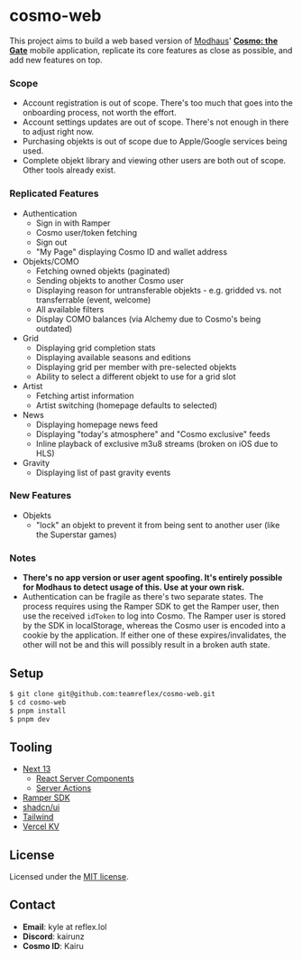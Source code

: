 # cosmo-web

This project aims to build a web based version of [Modhaus](https://www.mod-haus.com/)' **[Cosmo: the Gate](https://play.google.com/store/apps/details?id=com.modhaus.cosmo)** mobile application, replicate its core features as close as possible, and add new features on top.

### Scope

- Account registration is out of scope. There's too much that goes into the onboarding process, not worth the effort.
- Account settings updates are out of scope. There's not enough in there to adjust right now.
- Purchasing objekts is out of scope due to Apple/Google services being used.
- Complete objekt library and viewing other users are both out of scope. Other tools already exist.

### Replicated Features

- Authentication
  - Sign in with Ramper
  - Cosmo user/token fetching
  - Sign out
  - "My Page" displaying Cosmo ID and wallet address
- Objekts/COMO
  - Fetching owned objekts (paginated)
  - Sending objekts to another Cosmo user
  - Displaying reason for untransferable objekts - e.g. gridded vs. not transferrable (event, welcome)
  - All available filters
  - Display COMO balances (via Alchemy due to Cosmo's being outdated)
- Grid
  - Displaying grid completion stats
  - Displaying available seasons and editions
  - Displaying grid per member with pre-selected objekts
  - Ability to select a different objekt to use for a grid slot
- Artist
  - Fetching artist information
  - Artist switching (homepage defaults to selected)
- News
  - Displaying homepage news feed
  - Displaying "today's atmosphere" and "Cosmo exclusive" feeds
  - Inline playback of exclusive m3u8 streams (broken on iOS due to HLS)
- Gravity
  - Displaying list of past gravity events

### New Features

- Objekts
  - "lock" an objekt to prevent it from being sent to another user (like the Superstar games)

### Notes

- **There's no app version or user agent spoofing. It's entirely possible for Modhaus to detect usage of this. Use at your own risk.**
- Authentication can be fragile as there's two separate states. The process requires using the Ramper SDK to get the Ramper user, then use the received `idToken` to log into Cosmo. The Ramper user is stored by the SDK in localStorage, whereas the Cosmo user is encoded into a cookie by the application. If either one of these expires/invalidates, the other will not be and this will possibly result in a broken auth state.

## Setup

```bash
$ git clone git@github.com:teamreflex/cosmo-web.git
$ cd cosmo-web
$ pnpm install
$ pnpm dev
```

## Tooling

- [Next 13](https://nextjs.org/)
  - [React Server Components](https://nextjs.org/docs/app/building-your-application/rendering/server-components)
  - [Server Actions](https://nextjs.org/docs/app/building-your-application/data-fetching/forms-and-mutations)
- [Ramper SDK](https://www.ramper.xyz/)
- [shadcn/ui](https://ui.shadcn.com/docs)
- [Tailwind](https://tailwindcss.com/)
- [Vercel KV](https://vercel.com/docs/storage/vercel-kv)

## License

Licensed under the [MIT license](https://github.com/teamreflex/cosmo-web/blob/main/LICENSE.md).

## Contact

- **Email**: kyle at reflex.lol
- **Discord**: kairunz
- **Cosmo ID**: Kairu
